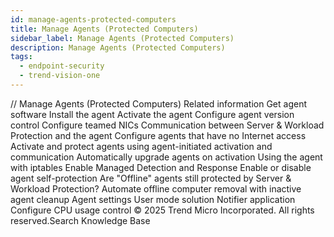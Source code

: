 ```yaml
---
id: manage-agents-protected-computers
title: Manage Agents (Protected Computers)
sidebar_label: Manage Agents (Protected Computers)
description: Manage Agents (Protected Computers)
tags:
  - endpoint-security
  - trend-vision-one
---
```


/*<![CDATA[*/ $('#title').html($('meta[name=map-description]').attr('content')); /*]]>*/ Manage Agents (Protected Computers) Related information Get agent software Install the agent Activate the agent Configure agent version control Configure teamed NICs Communication between Server & Workload Protection and the agent Configure agents that have no Internet access Activate and protect agents using agent-initiated activation and communication Automatically upgrade agents on activation Using the agent with iptables Enable Managed Detection and Response Enable or disable agent self-protection Are "Offline" agents still protected by Server & Workload Protection? Automate offline computer removal with inactive agent cleanup Agent settings User mode solution Notifier application Configure CPU usage control © 2025 Trend Micro Incorporated. All rights reserved.Search Knowledge Base